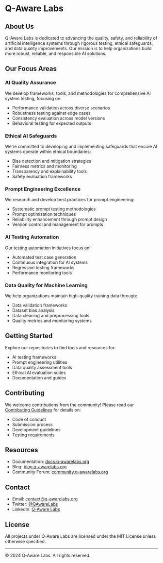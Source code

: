 # Q-Aware Labs

## About Us
Q-Aware Labs is dedicated to advancing the quality, safety, and reliability of artificial intelligence systems through rigorous testing, ethical safeguards, and data quality improvements. Our mission is to help organizations build more robust, reliable, and responsible AI solutions.

## Our Focus Areas

### AI Quality Assurance
We develop frameworks, tools, and methodologies for comprehensive AI system testing, focusing on:
- Performance validation across diverse scenarios
- Robustness testing against edge cases
- Consistency evaluation across model versions
- Behavioral testing for expected outputs

### Ethical AI Safeguards
We're committed to developing and implementing safeguards that ensure AI systems operate within ethical boundaries:
- Bias detection and mitigation strategies
- Fairness metrics and monitoring
- Transparency and explainability tools
- Safety evaluation frameworks

### Prompt Engineering Excellence
We research and develop best practices for prompt engineering:
- Systematic prompt testing methodologies
- Prompt optimization techniques
- Reliability enhancement through prompt design
- Version control and management for prompts

### AI Testing Automation
Our testing automation initiatives focus on:
- Automated test case generation
- Continuous integration for AI systems
- Regression testing frameworks
- Performance monitoring tools

### Data Quality for Machine Learning
We help organizations maintain high-quality training data through:
- Data validation frameworks
- Dataset bias analysis
- Data cleaning and preprocessing tools
- Quality metrics and monitoring systems

## Getting Started
Explore our repositories to find tools and resources for:
- AI testing frameworks
- Prompt engineering utilities
- Data quality assessment tools
- Ethical AI evaluation suites
- Documentation and guides

## Contributing
We welcome contributions from the community! Please read our [Contributing Guidelines](CONTRIBUTING.md) for details on:
- Code of conduct
- Submission process
- Development guidelines
- Testing requirements

## Resources
- Documentation: [docs.q-awarelabs.org](https://docs.q-awarelabs.org)
- Blog: [blog.q-awarelabs.org](https://blog.q-awarelabs.org)
- Community Forum: [community.q-awarelabs.org](https://community.q-awarelabs.org)

## Contact
- Email: contact@q-awarelabs.org
- Twitter: [@QAwareLabs](https://twitter.com/QAwareLabs)
- LinkedIn: [Q-Aware Labs](https://linkedin.com/company/q-aware-labs)

## License
All projects under Q-Aware Labs are licensed under the MIT License unless otherwise specified.

---
© 2024 Q-Aware Labs. All rights reserved.

<!--

**Here are some ideas to get you started:**

🙋‍♀️ A short introduction - what is your organization all about?
🌈 Contribution guidelines - how can the community get involved?
👩‍💻 Useful resources - where can the community find your docs? Is there anything else the community should know?
🍿 Fun facts - what does your team eat for breakfast?
🧙 Remember, you can do mighty things with the power of [Markdown](https://docs.github.com/github/writing-on-github/getting-started-with-writing-and-formatting-on-github/basic-writing-and-formatting-syntax)
-->
